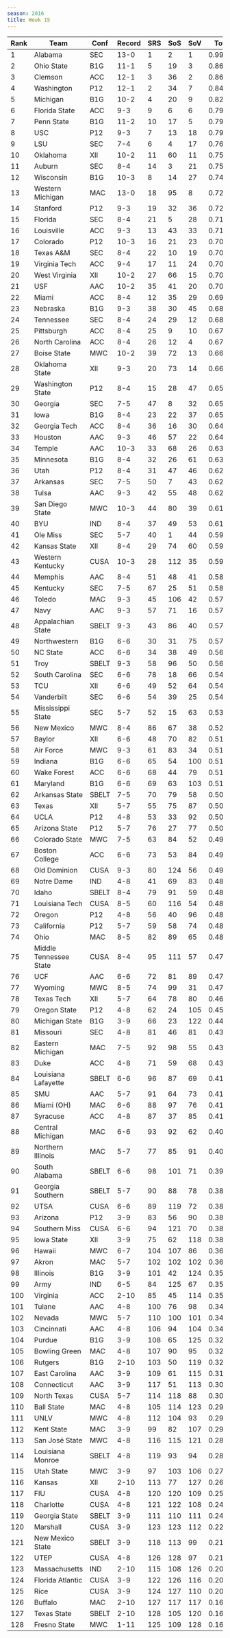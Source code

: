 ```yaml
---
season: 2016
title: Week 15
---
```

<table class="display"><thead><tr><th>Rank</th><th>Team</th><th>Conf</th><th>Record</th><th>SRS</th><th>SoS</th><th>SoV</th><th>Total</th></tr></thead><tbody>
<tr><td>1</td><td>Alabama</td><td>SEC</td><td>13-0</td><td>1</td><td>2</td><td>1</td><td>0.99521</td></tr>
<tr><td>2</td><td>Ohio State</td><td>B1G</td><td>11-1</td><td>5</td><td>19</td><td>3</td><td>0.86953</td></tr>
<tr><td>3</td><td>Clemson</td><td>ACC</td><td>12-1</td><td>3</td><td>36</td><td>2</td><td>0.86232</td></tr>
<tr><td>4</td><td>Washington</td><td>P12</td><td>12-1</td><td>2</td><td>34</td><td>7</td><td>0.84716</td></tr>
<tr><td>5</td><td>Michigan</td><td>B1G</td><td>10-2</td><td>4</td><td>20</td><td>9</td><td>0.82559</td></tr>
<tr><td>6</td><td>Florida State</td><td>ACC</td><td>9-3</td><td>9</td><td>6</td><td>6</td><td>0.79228</td></tr>
<tr><td>7</td><td>Penn State</td><td>B1G</td><td>11-2</td><td>10</td><td>17</td><td>5</td><td>0.79093</td></tr>
<tr><td>8</td><td>USC</td><td>P12</td><td>9-3</td><td>7</td><td>13</td><td>18</td><td>0.79038</td></tr>
<tr><td>9</td><td>LSU</td><td>SEC</td><td>7-4</td><td>6</td><td>4</td><td>17</td><td>0.76650</td></tr>
<tr><td>10</td><td>Oklahoma</td><td>XII</td><td>10-2</td><td>11</td><td>60</td><td>11</td><td>0.75882</td></tr>
<tr><td>11</td><td>Auburn</td><td>SEC</td><td>8-4</td><td>14</td><td>3</td><td>21</td><td>0.75300</td></tr>
<tr><td>12</td><td>Wisconsin</td><td>B1G</td><td>10-3</td><td>8</td><td>14</td><td>27</td><td>0.74457</td></tr>
<tr><td>13</td><td>Western Michigan</td><td>MAC</td><td>13-0</td><td>18</td><td>95</td><td>8</td><td>0.72945</td></tr>
<tr><td>14</td><td>Stanford</td><td>P12</td><td>9-3</td><td>19</td><td>32</td><td>36</td><td>0.72537</td></tr>
<tr><td>15</td><td>Florida</td><td>SEC</td><td>8-4</td><td>21</td><td>5</td><td>28</td><td>0.71739</td></tr>
<tr><td>16</td><td>Louisville</td><td>ACC</td><td>9-3</td><td>13</td><td>43</td><td>33</td><td>0.71455</td></tr>
<tr><td>17</td><td>Colorado</td><td>P12</td><td>10-3</td><td>16</td><td>21</td><td>23</td><td>0.70995</td></tr>
<tr><td>18</td><td>Texas A&M</td><td>SEC</td><td>8-4</td><td>22</td><td>10</td><td>19</td><td>0.70765</td></tr>
<tr><td>19</td><td>Virginia Tech</td><td>ACC</td><td>9-4</td><td>17</td><td>11</td><td>24</td><td>0.70363</td></tr>
<tr><td>20</td><td>West Virginia</td><td>XII</td><td>10-2</td><td>27</td><td>66</td><td>15</td><td>0.70327</td></tr>
<tr><td>21</td><td>USF</td><td>AAC</td><td>10-2</td><td>35</td><td>41</td><td>20</td><td>0.70039</td></tr>
<tr><td>22</td><td>Miami</td><td>ACC</td><td>8-4</td><td>12</td><td>35</td><td>29</td><td>0.69817</td></tr>
<tr><td>23</td><td>Nebraska</td><td>B1G</td><td>9-3</td><td>38</td><td>30</td><td>45</td><td>0.68758</td></tr>
<tr><td>24</td><td>Tennessee</td><td>SEC</td><td>8-4</td><td>24</td><td>29</td><td>12</td><td>0.68548</td></tr>
<tr><td>25</td><td>Pittsburgh</td><td>ACC</td><td>8-4</td><td>25</td><td>9</td><td>10</td><td>0.67837</td></tr>
<tr><td>26</td><td>North Carolina</td><td>ACC</td><td>8-4</td><td>26</td><td>12</td><td>4</td><td>0.67754</td></tr>
<tr><td>27</td><td>Boise State</td><td>MWC</td><td>10-2</td><td>39</td><td>72</td><td>13</td><td>0.66659</td></tr>
<tr><td>28</td><td>Oklahoma State</td><td>XII</td><td>9-3</td><td>20</td><td>73</td><td>14</td><td>0.66543</td></tr>
<tr><td>29</td><td>Washington State</td><td>P12</td><td>8-4</td><td>15</td><td>28</td><td>47</td><td>0.65822</td></tr>
<tr><td>30</td><td>Georgia</td><td>SEC</td><td>7-5</td><td>47</td><td>8</td><td>32</td><td>0.65362</td></tr>
<tr><td>31</td><td>Iowa</td><td>B1G</td><td>8-4</td><td>23</td><td>22</td><td>37</td><td>0.65148</td></tr>
<tr><td>32</td><td>Georgia Tech</td><td>ACC</td><td>8-4</td><td>36</td><td>16</td><td>30</td><td>0.64473</td></tr>
<tr><td>33</td><td>Houston</td><td>AAC</td><td>9-3</td><td>46</td><td>57</td><td>22</td><td>0.64229</td></tr>
<tr><td>34</td><td>Temple</td><td>AAC</td><td>10-3</td><td>33</td><td>68</td><td>26</td><td>0.63744</td></tr>
<tr><td>35</td><td>Minnesota</td><td>B1G</td><td>8-4</td><td>32</td><td>26</td><td>61</td><td>0.63541</td></tr>
<tr><td>36</td><td>Utah</td><td>P12</td><td>8-4</td><td>31</td><td>47</td><td>46</td><td>0.62997</td></tr>
<tr><td>37</td><td>Arkansas</td><td>SEC</td><td>7-5</td><td>50</td><td>7</td><td>43</td><td>0.62267</td></tr>
<tr><td>38</td><td>Tulsa</td><td>AAC</td><td>9-3</td><td>42</td><td>55</td><td>48</td><td>0.62211</td></tr>
<tr><td>39</td><td>San Diego State</td><td>MWC</td><td>10-3</td><td>44</td><td>80</td><td>39</td><td>0.61710</td></tr>
<tr><td>40</td><td>BYU</td><td>IND</td><td>8-4</td><td>37</td><td>49</td><td>53</td><td>0.61244</td></tr>
<tr><td>41</td><td>Ole Miss</td><td>SEC</td><td>5-7</td><td>40</td><td>1</td><td>44</td><td>0.59913</td></tr>
<tr><td>42</td><td>Kansas State</td><td>XII</td><td>8-4</td><td>29</td><td>74</td><td>60</td><td>0.59528</td></tr>
<tr><td>43</td><td>Western Kentucky</td><td>CUSA</td><td>10-3</td><td>28</td><td>112</td><td>35</td><td>0.59093</td></tr>
<tr><td>44</td><td>Memphis</td><td>AAC</td><td>8-4</td><td>51</td><td>48</td><td>41</td><td>0.58565</td></tr>
<tr><td>45</td><td>Kentucky</td><td>SEC</td><td>7-5</td><td>67</td><td>25</td><td>51</td><td>0.58224</td></tr>
<tr><td>46</td><td>Toledo</td><td>MAC</td><td>9-3</td><td>45</td><td>106</td><td>42</td><td>0.57893</td></tr>
<tr><td>47</td><td>Navy</td><td>AAC</td><td>9-3</td><td>57</td><td>71</td><td>16</td><td>0.57802</td></tr>
<tr><td>48</td><td>Appalachian State</td><td>SBELT</td><td>9-3</td><td>43</td><td>86</td><td>40</td><td>0.57738</td></tr>
<tr><td>49</td><td>Northwestern</td><td>B1G</td><td>6-6</td><td>30</td><td>31</td><td>75</td><td>0.57411</td></tr>
<tr><td>50</td><td>NC State</td><td>ACC</td><td>6-6</td><td>34</td><td>38</td><td>49</td><td>0.56327</td></tr>
<tr><td>51</td><td>Troy</td><td>SBELT</td><td>9-3</td><td>58</td><td>96</td><td>50</td><td>0.56088</td></tr>
<tr><td>52</td><td>South Carolina</td><td>SEC</td><td>6-6</td><td>78</td><td>18</td><td>66</td><td>0.54739</td></tr>
<tr><td>53</td><td>TCU</td><td>XII</td><td>6-6</td><td>49</td><td>52</td><td>64</td><td>0.54300</td></tr>
<tr><td>54</td><td>Vanderbilt</td><td>SEC</td><td>6-6</td><td>54</td><td>39</td><td>25</td><td>0.54141</td></tr>
<tr><td>55</td><td>Mississippi State</td><td>SEC</td><td>5-7</td><td>52</td><td>15</td><td>63</td><td>0.53228</td></tr>
<tr><td>56</td><td>New Mexico</td><td>MWC</td><td>8-4</td><td>86</td><td>67</td><td>38</td><td>0.52067</td></tr>
<tr><td>57</td><td>Baylor</td><td>XII</td><td>6-6</td><td>48</td><td>70</td><td>82</td><td>0.51808</td></tr>
<tr><td>58</td><td>Air Force</td><td>MWC</td><td>9-3</td><td>61</td><td>83</td><td>34</td><td>0.51784</td></tr>
<tr><td>59</td><td>Indiana</td><td>B1G</td><td>6-6</td><td>65</td><td>54</td><td>100</td><td>0.51277</td></tr>
<tr><td>60</td><td>Wake Forest</td><td>ACC</td><td>6-6</td><td>68</td><td>44</td><td>79</td><td>0.51148</td></tr>
<tr><td>61</td><td>Maryland</td><td>B1G</td><td>6-6</td><td>69</td><td>63</td><td>103</td><td>0.51106</td></tr>
<tr><td>62</td><td>Arkansas State</td><td>SBELT</td><td>7-5</td><td>70</td><td>79</td><td>58</td><td>0.50618</td></tr>
<tr><td>63</td><td>Texas</td><td>XII</td><td>5-7</td><td>55</td><td>75</td><td>87</td><td>0.50540</td></tr>
<tr><td>64</td><td>UCLA</td><td>P12</td><td>4-8</td><td>53</td><td>33</td><td>92</td><td>0.50501</td></tr>
<tr><td>65</td><td>Arizona State</td><td>P12</td><td>5-7</td><td>76</td><td>27</td><td>77</td><td>0.50142</td></tr>
<tr><td>66</td><td>Colorado State</td><td>MWC</td><td>7-5</td><td>63</td><td>84</td><td>52</td><td>0.49995</td></tr>
<tr><td>67</td><td>Boston College</td><td>ACC</td><td>6-6</td><td>73</td><td>53</td><td>84</td><td>0.49827</td></tr>
<tr><td>68</td><td>Old Dominion</td><td>CUSA</td><td>9-3</td><td>80</td><td>124</td><td>56</td><td>0.49514</td></tr>
<tr><td>69</td><td>Notre Dame</td><td>IND</td><td>4-8</td><td>41</td><td>69</td><td>83</td><td>0.48935</td></tr>
<tr><td>70</td><td>Idaho</td><td>SBELT</td><td>8-4</td><td>79</td><td>91</td><td>59</td><td>0.48538</td></tr>
<tr><td>71</td><td>Louisiana Tech</td><td>CUSA</td><td>8-5</td><td>60</td><td>116</td><td>54</td><td>0.48535</td></tr>
<tr><td>72</td><td>Oregon</td><td>P12</td><td>4-8</td><td>56</td><td>40</td><td>96</td><td>0.48308</td></tr>
<tr><td>73</td><td>California</td><td>P12</td><td>5-7</td><td>59</td><td>58</td><td>74</td><td>0.48227</td></tr>
<tr><td>74</td><td>Ohio</td><td>MAC</td><td>8-5</td><td>82</td><td>89</td><td>65</td><td>0.48117</td></tr>
<tr><td>75</td><td>Middle Tennessee State</td><td>CUSA</td><td>8-4</td><td>95</td><td>111</td><td>57</td><td>0.47359</td></tr>
<tr><td>76</td><td>UCF</td><td>AAC</td><td>6-6</td><td>72</td><td>81</td><td>89</td><td>0.47098</td></tr>
<tr><td>77</td><td>Wyoming</td><td>MWC</td><td>8-5</td><td>74</td><td>99</td><td>31</td><td>0.47037</td></tr>
<tr><td>78</td><td>Texas Tech</td><td>XII</td><td>5-7</td><td>64</td><td>78</td><td>80</td><td>0.46134</td></tr>
<tr><td>79</td><td>Oregon State</td><td>P12</td><td>4-8</td><td>62</td><td>24</td><td>105</td><td>0.45453</td></tr>
<tr><td>80</td><td>Michigan State</td><td>B1G</td><td>3-9</td><td>66</td><td>23</td><td>122</td><td>0.44694</td></tr>
<tr><td>81</td><td>Missouri</td><td>SEC</td><td>4-8</td><td>81</td><td>46</td><td>81</td><td>0.43562</td></tr>
<tr><td>82</td><td>Eastern Michigan</td><td>MAC</td><td>7-5</td><td>92</td><td>98</td><td>55</td><td>0.43526</td></tr>
<tr><td>83</td><td>Duke</td><td>ACC</td><td>4-8</td><td>71</td><td>59</td><td>68</td><td>0.43175</td></tr>
<tr><td>84</td><td>Louisiana Lafayette</td><td>SBELT</td><td>6-6</td><td>96</td><td>87</td><td>69</td><td>0.41632</td></tr>
<tr><td>85</td><td>SMU</td><td>AAC</td><td>5-7</td><td>91</td><td>64</td><td>73</td><td>0.41541</td></tr>
<tr><td>86</td><td>Miami (OH)</td><td>MAC</td><td>6-6</td><td>88</td><td>97</td><td>76</td><td>0.41522</td></tr>
<tr><td>87</td><td>Syracuse</td><td>ACC</td><td>4-8</td><td>87</td><td>37</td><td>85</td><td>0.41488</td></tr>
<tr><td>88</td><td>Central Michigan</td><td>MAC</td><td>6-6</td><td>93</td><td>92</td><td>62</td><td>0.40896</td></tr>
<tr><td>89</td><td>Northern Illinois</td><td>MAC</td><td>5-7</td><td>77</td><td>85</td><td>91</td><td>0.40289</td></tr>
<tr><td>90</td><td>South Alabama</td><td>SBELT</td><td>6-6</td><td>98</td><td>101</td><td>71</td><td>0.39697</td></tr>
<tr><td>91</td><td>Georgia Southern</td><td>SBELT</td><td>5-7</td><td>90</td><td>88</td><td>78</td><td>0.38820</td></tr>
<tr><td>92</td><td>UTSA</td><td>CUSA</td><td>6-6</td><td>89</td><td>119</td><td>72</td><td>0.38560</td></tr>
<tr><td>93</td><td>Arizona</td><td>P12</td><td>3-9</td><td>83</td><td>56</td><td>90</td><td>0.38474</td></tr>
<tr><td>94</td><td>Southern Miss</td><td>CUSA</td><td>6-6</td><td>94</td><td>121</td><td>70</td><td>0.38330</td></tr>
<tr><td>95</td><td>Iowa State</td><td>XII</td><td>3-9</td><td>75</td><td>62</td><td>118</td><td>0.38201</td></tr>
<tr><td>96</td><td>Hawaii</td><td>MWC</td><td>6-7</td><td>104</td><td>107</td><td>86</td><td>0.36781</td></tr>
<tr><td>97</td><td>Akron</td><td>MAC</td><td>5-7</td><td>102</td><td>102</td><td>102</td><td>0.36319</td></tr>
<tr><td>98</td><td>Illinois</td><td>B1G</td><td>3-9</td><td>101</td><td>42</td><td>124</td><td>0.35758</td></tr>
<tr><td>99</td><td>Army</td><td>IND</td><td>6-5</td><td>84</td><td>125</td><td>67</td><td>0.35639</td></tr>
<tr><td>100</td><td>Virginia</td><td>ACC</td><td>2-10</td><td>85</td><td>45</td><td>114</td><td>0.35511</td></tr>
<tr><td>101</td><td>Tulane</td><td>AAC</td><td>4-8</td><td>100</td><td>76</td><td>98</td><td>0.34316</td></tr>
<tr><td>102</td><td>Nevada</td><td>MWC</td><td>5-7</td><td>110</td><td>100</td><td>101</td><td>0.34242</td></tr>
<tr><td>103</td><td>Cincinnati</td><td>AAC</td><td>4-8</td><td>106</td><td>94</td><td>104</td><td>0.34179</td></tr>
<tr><td>104</td><td>Purdue</td><td>B1G</td><td>3-9</td><td>108</td><td>65</td><td>125</td><td>0.32537</td></tr>
<tr><td>105</td><td>Bowling Green</td><td>MAC</td><td>4-8</td><td>107</td><td>90</td><td>95</td><td>0.32288</td></tr>
<tr><td>106</td><td>Rutgers</td><td>B1G</td><td>2-10</td><td>103</td><td>50</td><td>119</td><td>0.32111</td></tr>
<tr><td>107</td><td>East Carolina</td><td>AAC</td><td>3-9</td><td>109</td><td>61</td><td>115</td><td>0.31809</td></tr>
<tr><td>108</td><td>Connecticut</td><td>AAC</td><td>3-9</td><td>117</td><td>51</td><td>113</td><td>0.30348</td></tr>
<tr><td>109</td><td>North Texas</td><td>CUSA</td><td>5-7</td><td>114</td><td>118</td><td>88</td><td>0.30266</td></tr>
<tr><td>110</td><td>Ball State</td><td>MAC</td><td>4-8</td><td>105</td><td>114</td><td>123</td><td>0.29485</td></tr>
<tr><td>111</td><td>UNLV</td><td>MWC</td><td>4-8</td><td>112</td><td>104</td><td>93</td><td>0.29465</td></tr>
<tr><td>112</td><td>Kent State</td><td>MAC</td><td>3-9</td><td>99</td><td>82</td><td>107</td><td>0.29401</td></tr>
<tr><td>113</td><td>San José State</td><td>MWC</td><td>4-8</td><td>116</td><td>115</td><td>121</td><td>0.28113</td></tr>
<tr><td>114</td><td>Louisiana Monroe</td><td>SBELT</td><td>4-8</td><td>119</td><td>93</td><td>94</td><td>0.28034</td></tr>
<tr><td>115</td><td>Utah State</td><td>MWC</td><td>3-9</td><td>97</td><td>103</td><td>106</td><td>0.27999</td></tr>
<tr><td>116</td><td>Kansas</td><td>XII</td><td>2-10</td><td>113</td><td>77</td><td>127</td><td>0.26268</td></tr>
<tr><td>117</td><td>FIU</td><td>CUSA</td><td>4-8</td><td>120</td><td>120</td><td>109</td><td>0.25261</td></tr>
<tr><td>118</td><td>Charlotte</td><td>CUSA</td><td>4-8</td><td>121</td><td>122</td><td>108</td><td>0.24620</td></tr>
<tr><td>119</td><td>Georgia State</td><td>SBELT</td><td>3-9</td><td>111</td><td>110</td><td>111</td><td>0.24596</td></tr>
<tr><td>120</td><td>Marshall</td><td>CUSA</td><td>3-9</td><td>123</td><td>123</td><td>112</td><td>0.22876</td></tr>
<tr><td>121</td><td>New Mexico State</td><td>SBELT</td><td>3-9</td><td>118</td><td>113</td><td>99</td><td>0.21948</td></tr>
<tr><td>122</td><td>UTEP</td><td>CUSA</td><td>4-8</td><td>126</td><td>128</td><td>97</td><td>0.21799</td></tr>
<tr><td>123</td><td>Massachusetts</td><td>IND</td><td>2-10</td><td>115</td><td>108</td><td>126</td><td>0.20828</td></tr>
<tr><td>124</td><td>Florida Atlantic</td><td>CUSA</td><td>3-9</td><td>122</td><td>126</td><td>116</td><td>0.20732</td></tr>
<tr><td>125</td><td>Rice</td><td>CUSA</td><td>3-9</td><td>124</td><td>127</td><td>110</td><td>0.20099</td></tr>
<tr><td>126</td><td>Buffalo</td><td>MAC</td><td>2-10</td><td>127</td><td>117</td><td>117</td><td>0.16424</td></tr>
<tr><td>127</td><td>Texas State</td><td>SBELT</td><td>2-10</td><td>128</td><td>105</td><td>120</td><td>0.16163</td></tr>
<tr><td>128</td><td>Fresno State</td><td>MWC</td><td>1-11</td><td>125</td><td>109</td><td>128</td><td>0.16079</td></tr>
</tbody></table>
